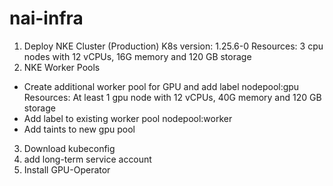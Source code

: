 # nai-infra

1. Deploy NKE Cluster (Production)
K8s version: 1.25.6-0
Resources:  3 cpu nodes with 12 vCPUs, 16G memory and 120 GB storage
2. NKE Worker Pools
- Create additional worker pool for GPU and add label nodepool:gpu
Resources:  At least 1 gpu node with 12 vCPUs, 40G memory and 120 GB storage
- Add label to existing worker pool nodepool:worker
- Add taints to new gpu pool
3. Download kubeconfig
4. add long-term service account
5. Install GPU-Operator


